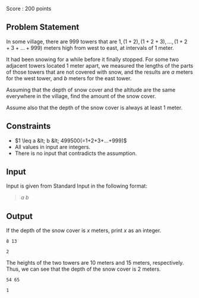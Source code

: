 Score : $200$ points

## Problem Statement

In some village, there are $999$ towers that are $1,(1+2),(1+2+3),...,(1+2+3+...+999)$ meters high from west to east, at intervals of $1$ meter.

It had been snowing for a while before it finally stopped. For some two adjacent towers located $1$ meter apart, we measured the lengths of the parts of those towers that are not covered with snow, and the results are $a$ meters for the west tower, and $b$ meters for the east tower.

Assuming that the depth of snow cover and the altitude are the same everywhere in the village, find the amount of the snow cover.

Assume also that the depth of the snow cover is always at least $1$ meter.

## Constraints

- $1 \leq a &lt; b &lt; 499500(=1+2+3+...+999)$
- All values in input are integers.
- There is no input that contradicts the assumption.

## Input

Input is given from Standard Input in the following format:

> $a$ $b$

## Output

If the depth of the snow cover is $x$ meters, print $x$ as an integer.

```input1
8 13
```

```output1
2
```

The heights of the two towers are $10$ meters and $15$ meters, respectively.
Thus, we can see that the depth of the snow cover is $2$ meters.

```input2
54 65
```

```output2
1
```